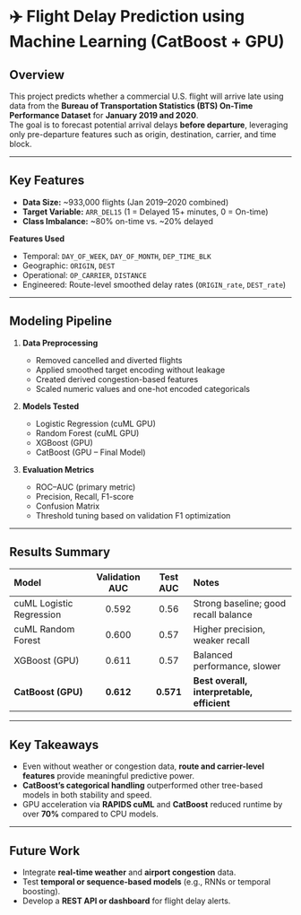 # ✈️ Flight Delay Prediction using Machine Learning (CatBoost + GPU)

## Overview
This project predicts whether a commercial U.S. flight will arrive late using data from the **Bureau of Transportation Statistics (BTS) On-Time Performance Dataset** for **January 2019 and 2020**.  
The goal is to forecast potential arrival delays **before departure**, leveraging only pre-departure features such as origin, destination, carrier, and time block.

---

## Key Features
- **Data Size:** ~933,000 flights (Jan 2019–2020 combined)  
- **Target Variable:** `ARR_DEL15` (1 = Delayed 15+ minutes, 0 = On-time)  
- **Class Imbalance:** ~80% on-time vs. ~20% delayed  

**Features Used**
- Temporal: `DAY_OF_WEEK`, `DAY_OF_MONTH`, `DEP_TIME_BLK`
- Geographic: `ORIGIN`, `DEST`
- Operational: `OP_CARRIER`, `DISTANCE`
- Engineered: Route-level smoothed delay rates (`ORIGIN_rate`, `DEST_rate`)

---

## Modeling Pipeline
1. **Data Preprocessing**
   - Removed cancelled and diverted flights  
   - Applied smoothed target encoding without leakage  
   - Created derived congestion-based features  
   - Scaled numeric values and one-hot encoded categoricals  

2. **Models Tested**
   - Logistic Regression (cuML GPU)
   - Random Forest (cuML GPU)
   - XGBoost (GPU)
   - CatBoost (GPU – Final Model)

3. **Evaluation Metrics**
   - ROC–AUC (primary metric)
   - Precision, Recall, F1-score
   - Confusion Matrix
   - Threshold tuning based on validation F1 optimization

---

## Results Summary

| Model | Validation AUC | Test AUC | Notes |
|:------|:--------------:|:--------:|:------|
| cuML Logistic Regression | 0.592 | 0.56 | Strong baseline; good recall balance |
| cuML Random Forest | 0.600 | 0.57 | Higher precision, weaker recall |
| XGBoost (GPU) | 0.611 | 0.57 | Balanced performance, slower |
| **CatBoost (GPU)** | **0.612** | **0.571** | **Best overall, interpretable, efficient** |

---


## Key Takeaways
- Even without weather or congestion data, **route and carrier-level features** provide meaningful predictive power.  
- **CatBoost’s categorical handling** outperformed other tree-based models in both stability and speed.  
- GPU acceleration via **RAPIDS cuML** and **CatBoost** reduced runtime by over **70%** compared to CPU models.  

---

## Future Work
- Integrate **real-time weather** and **airport congestion** data.  
- Test **temporal or sequence-based models** (e.g., RNNs or temporal boosting).  
- Develop a **REST API or dashboard** for flight delay alerts.

